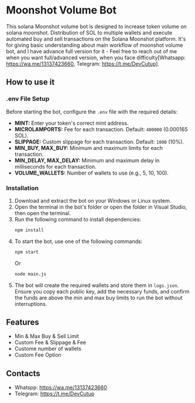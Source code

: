 # Moonshot Volume Bot
This solana Moonshot volume bot is designed to increase token volume on solana moonshot. Distribution of SOL to multiple wallets and execute automated buy and sell transactions on the Solana Moonshot platform. It's for giving basic understanding about main workflow of moonshot volume bot, and I have advance full version for it - Feel free to reach out of me when you want full/advanced version, when you face difficulty[Whatsapp: https://wa.me/13137423660, Telegram: https://t.me/DevCutup].

## How to use it
### .env File Setup
Before starting the bot, configure the `.env` file with the required details:
- **MINT:** Enter your token's correct mint address.
- **MICROLAMPORTS:** Fee for each transaction. Default: `400000` (0.000165 SOL).
- **SLIPPAGE:** Custom slippage for each transaction. Default: `1000` (10%).
- **MIN_BUY, MAX_BUY:** Minimum and maximum limits for each transaction.
- **MIN_DELAY, MAX_DELAY:** Minimum and maximum delay in milliseconds for each transaction.
- **VOLUME_WALLETS:** Number of wallets to use (e.g., 5, 10, 100).

### Installation 
1. Download and extract the bot on your Windows or Linux system.
2. Open the terminal in the bot's folder or open the folder in Visual Studio, then open the terminal.
3. Run the following command to install dependencies:
   ```sh
   npm install
   ```
4. To start the bot, use one of the following commands:
   ```sh
   npm start
   ```
   Or
   ```sh
   node main.js
   ```
5. The bot will create the required wallets and store them in `logs.json`. Ensure you copy each public key, add the necessary funds, and confirm the funds are above the min and max buy limits to run the bot without interruptions.

## Features
- Min & Max Buy & Sell Limit
- Custom Fee & Slippage & Fee
- Custome number of wallets
- Custom Fee Option

## Contacts
- Whatspp: https://wa.me/13137423660
- Telegram: https://t.me/DevCutup